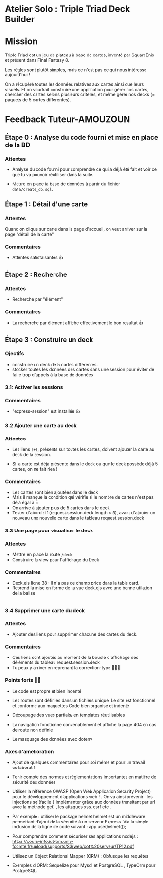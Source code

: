 # Atelier Solo : Triple Triad Deck Builder

# Mission

Triple Triad est un jeu de plateau à base de cartes, inventé par SquareEnix et présent dans Final Fantasy 8.

Les règles sont plutôt simples, mais ce n'est pas ce qui nous intéresse aujourd'hui !

On a récupéré toutes les données relatives aux cartes ainsi que leurs visuels. Et on voudrait construire une application pour gérer nos cartes, chercher des cartes selons plusieurs critères, et même gérer nos decks (= paquets de 5 cartes différentes).

# Feedback Tuteur-AMOUZOUN

## Étape 0 : Analyse du code fourni et mise en place de la BD

### Attentes

- Analyse du code fourni pour comprendre ce qui a déjà été fait et voir ce que tu va pouvoir réutiliser dans la suite.

- Mettre en place la base de données à partir du fichier `data/create_db.sql`.

## Étape 1 : Détail d'une carte

### Attentes

Quand on clique sur carte dans la page d'accueil, on veut arriver sur la page "détail de la carte".

### Commentaires

- Attentes satisfaisantes 👍

## Étape 2 : Recherche

### Attentes

- Recherche par "élément"

### Commentaires

- La recherche par élément affiche effectivement le bon resultat 👍

## Étape 3 : Construire un deck

### Ojectifs

- construire un deck de 5 cartes différentes.
- stocker toutes les données des cartes dans une session
pour éviter de faire trop d'appels à la base de données

### 3.1: Activer les sessions

### Commentaires

- "express-session" est installée 👍

### 3.2 Ajouter une carte au deck

### Attentes

- Les liens `[+]`, présents sur toutes les cartes, doivent ajouter la carte au deck de la session.

- Si la carte est déjà présente dans le deck ou que le deck possède déjà 5 cartes, on ne fait rien !

### Commentaires

- Les cartes sont bien ajoutées dans le deck
- Mais il manque la condition qui vérifie si le nombre de cartes n'est pas déjà égal à 5
- On arrive à ajouter plus de 5 cartes dans le deck
- Tester d'abord :  if (request.session.deck.length < 5), avant
d'ajouter un nouveau une nouvelle carte dans le tableau request.session.deck

### 3.3 Une page pour visualiser le deck

### Attentes

- Mettre  en place la route `/deck`
- Construire  la view pour l'affichage du Deck

### Commentaires

- Deck.ejs ligne 38 : Il n'a pas de champ price dans la table card.
- Reprend la mise en forme de ta vue deck.ejs avec une bonne utilation de la balise <table></table>

### 3.4 Supprimer une carte du deck

### Attentes

- Ajouter des liens pour supprimer chacune des cartes du deck.

### Commentaires

- Ces liens sont ajoutés au moment de la boucle d'affichage des déléments du tableau request.session.deck
- Tu peux y arriver en reprenant la correction-type 🤗🤗🤗

### Points forts 💪💪

- Le code est propre et bien indenté
- Les routes sont définies dans un fichiers unique.
Le site est fonctionnel et conforme aux maquettes
Code bien organisé et indenté
- Découpage des vues partials/ en templates réutilisables
- La navigation fonctionne convenablement et affiche la page 404 en cas de route non définie

- Le masquage des données avec dotenv

### Axes d'amélioration

- Ajout de quelques commentaires pour soi même et pour un travail collaboratif

- Tenir compte des normes et réglementations importantes en matière de sécurité des données
- Utiliser la référence OWASP (Open Web Application Security Project)
pour le développement d’applications web ! . On va ainsi prévenir , les injections sql(facile à implémenter
grâce aux données transitant par url avec la méthode get) , les attaques xss, csrf etc..

- Par exemple : utiliser le package helmet
helmet est un middleware permettant d’ajout de la sécurité à un serveur Express. Via la simple inclusion de la ligne de code suivant :
app.use(helmet());
- Pour comprendre comment sécuriser ses applications nodejs : <https://cours-info.iut-bm.univ-fcomte.fr/upload/supports/S3/web/cot%20serveur/TP12.pdf>

- Utilisez un Object Relational Mapper (ORM) : Obfusque les requêtes
- Exemples d'ORM: Sequelize pour Mysql et PostgreSQL , TypeOrm pour PostgreSQL.

